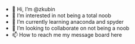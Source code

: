- 👋 Hi, I’m @zkubin
- 👀 I’m interested in not being a total noob
- 🌱 I’m currently learning anaconda and spyder
- 💞️ I’m looking to collaborate on not being a noob
- 📫 How to reach me my message board here

<!---
zkubin/zkubin is a ✨ special ✨ repository because its `README.md` (this file) appears on your GitHub profile.
You can click the Preview link to take a look at your changes.
--->
